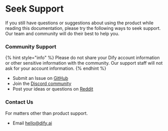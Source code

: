 # Seek Support

If you still have questions or suggestions about using the product while reading this documentation, please try the following ways to seek support. Our team and community will do their best to help you.

### Community Support

{% hint style="info" %}
Please do not share your Dify account information or other sensitive information with the community. Our support staff will not ask for your account information.
{% endhint %}

* Submit an Issue on [GitHub](https://github.com/langgenius/dify)
* Join the [Discord community](https://discord.gg/8Tpq4AcN9c)
* Post your ideas or questions on [Reddit](https://www.reddit.com/r/difyai/)

### Contact Us

For matters other than product support.

* Email [hello@dify.ai](mailto:hello@dify.ai)
